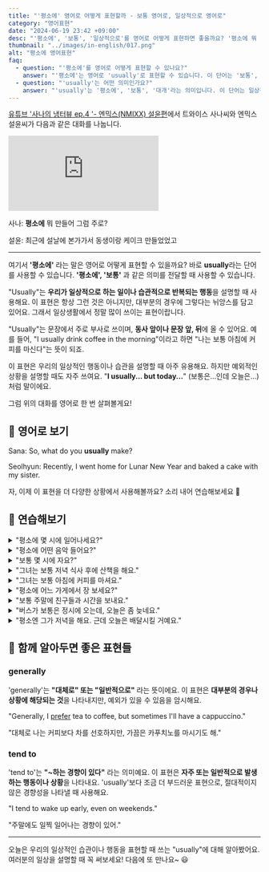 ```yaml
---
title: "'평소에' 영어로 어떻게 표현할까 - 보통 영어로, 일상적으로 영어로"
category: "영어표현"
date: "2024-06-19 23:42 +09:00"
desc: "'평소에', '보통', '일상적으로'를 영어로 어떻게 표현하면 좋을까요? '평소에 뭐 만들어?', '보통 뭘 만들어요?' 등을 영어로 표현하는 법을 배워봅시다. 다양한 예문을 통해서 연습하고 본인의 표현으로 만들어 보세요."
thumbnail: "../images/in-english/017.png"
alt: "평소에 영어표현"
faq:
  - question: "'평소에'를 영어로 어떻게 표현할 수 있나요?"
    answer: "'평소에'는 영어로 'usually'로 표현할 수 있습니다. 이 단어는 '보통', '일반적으로', '대개'라는 의미로 사용되며, 일상적으로 반복되는 행동이나 상태를 설명할 때 사용합니다."
  - question: "'usually'는 어떤 의미인가요?"
    answer: "'usually'는 '평소에', '보통', '대개'라는 의미입니다. 이 단어는 일상적으로 반복되는 행동, 습관, 또는 일반적인 상황을 설명할 때 사용됩니다. 문장에서 주로 빈도를 나타내는 부사로 사용되며, 과거, 현재, 미래 시제 모두에 사용할 수 있습니다."
---
```


[유튜브 '사나의 냉터뷰 ep.4 '- 엔믹스(NMIXX) 설윤편](https://www.youtube.com/watch?v=sNhBwwA2CVg&t=250s)에서 트와이스 사나씨와 엔믹스 설윤씨가 다음과 같은 대화를 나눕니다.

<iframe class="youtube" src="https://www.youtube.com/embed/sNhBwwA2CVg?si=VLQQJvE0y6W8l7vu&amp;start=250" title="YouTube video player" frameborder="0" allow="accelerometer; autoplay; clipboard-write; encrypted-media; gyroscope; picture-in-picture; web-share" referrerpolicy="strict-origin-when-cross-origin" allowfullscreen></iframe>

사나: **평소에** 뭐 만들어 그럼 주로?

설윤: 최근에 설날에 본가가서 동생이랑 케이크 만들었었고

---

여기서 **'평소에'** 라는 말은 영어로 어떻게 표현할 수 있을까요? 바로 **usually**라는 단어를 사용할 수 있습니다. **'평소에', '보통'** 과 같은 의미를 전달할 때 사용할 수 있습니다.

"Usually"는 **우리가 일상적으로 하는 일이나 습관적으로 반복되는 행동**을 설명할 때 사용해요. 이 표현은 항상 그런 것은 아니지만, 대부분의 경우에 그렇다는 뉘앙스를 담고 있어요. 그래서 일상생활에서 정말 많이 쓰이는 표현이랍니다.

"Usually"는 문장에서 주로 부사로 쓰이며, **동사 앞이나 문장 앞, 뒤**에 올 수 있어요. 예를 들어, "I usually drink coffee in the morning"이라고 하면 "나는 보통 아침에 커피를 마신다"는 뜻이 되죠.

이 표현은 우리의 일상적인 행동이나 습관을 설명할 때 아주 유용해요. 하지만 예외적인 상황을 설명할 때도 자주 쓰여요. "**I usually... but today...**" (보통은...인데 오늘은...)처럼 말이에요.

그럼 위의 대화를 영어로 한 번 살펴볼게요!

<script async src="https://pagead2.googlesyndication.com/pagead/js/adsbygoogle.js?client=ca-pub-1465612013356152"
     crossorigin="anonymous"></script>
<!-- engple-horizontal-ad -->

<ins class="adsbygoogle"
     style="display:block"
     data-ad-client="ca-pub-1465612013356152"
     data-ad-slot="2106896038"
     data-ad-format="auto"
     data-full-width-responsive="true"></ins>

<script>
     (adsbygoogle = window.adsbygoogle || []).push({});
</script>

## 📖 영어로 보기

Sana: So, what do you **usually** make?

Seolhyun: Recently, I went home for Lunar New Year and baked a cake with my sister.

자, 이제 이 표현을 더 다양한 상황에서 사용해볼까요? 소리 내어 연습해보세요 🚀

## 💬 연습해보기

<details>
<summary>"평소에 몇 시에 일어나세요?"</summary>
<span>"What time do you usually get up?"</span>
</details>

<details>
<summary>"평소에 어떤 음악 들어요?"</summary>
<span>"What kind of music do you usually listen to?"</span>
</details>

<details>
<summary>"보통 몇 시에 자요?"</summary>
<span>"What time do you usually go to bed?"</span>
</details>

<details>
<summary>"그녀는 보통 저녁 식사 후에 산책을 해요."</summary>
<span>"She usually goes for a walk after dinner."</span>
</details>

<details>
<summary>"그녀는 보통 아침에 커피를 마셔요."</summary>
<span>"She usually drinks coffee in the morning."</span>
</details>

<details>
<summary>"평소에 어느 가게에서 장 보세요?"</summary>
<span>"Which store do you usually shop at?"</span>
</details>

<details>
<summary>"보통 주말에 친구들과 시간을 보내요."</summary>
<span>"I usually spend time with my friends on weekends."</span>
</details>

<details>
<summary>"버스가 보통은 정시에 오는데, 오늘은 좀 늦네요."</summary>
<span>"The bus is usually <a href="/blog/vocab-1/043.on-time/">on time</a>, but it's running late today."</span>
</details>

<details>
<summary>"평소엔 그가 저녁을 해요. 근데 오늘은 배달시킬 거예요."</summary>
<span>"He usually cooks dinner, but tonight we're <a href="/blog/in-english/066.order-takeout/">ordering takeout.</a>"</span>
</details>

## 🤝 함께 알아두면 좋은 표현들

### generally

'generally'는 **"대체로" 또는 "일반적으로"** 라는 뜻이에요. 이 표현은 **대부분의 경우나 상황에 해당되는 것**을 나타내지만, 예외가 있을 수 있음을 암시해요.

"Generally, I [prefer](/blog/in-english/191.prefer/) tea to coffee, but sometimes I'll have a cappuccino."

"대체로 나는 커피보다 차를 선호하지만, 가끔은 카푸치노를 마시기도 해."

### tend to

'tend to'는 **"~하는 경향이 있다"** 라는 의미예요. 이 표현은 **자주 또는 일반적으로 발생하는 행동이나 상황**을 나타내요. 'usually'보다 조금 더 부드러운 표현으로, 절대적이지 않은 경향성을 나타낼 때 사용해요.

"I tend to wake up early, even on weekends."

"주말에도 일찍 일어나는 경향이 있어."

---

오늘은 우리의 일상적인 습관이나 행동을 표현할 때 쓰는 "usually"에 대해 알아봤어요. 여러분의 일상을 설명할 때 꼭 써보세요! 다음에 또 만나요~ 😃
